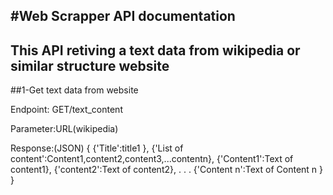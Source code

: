 #Web Scrapper API documentation
----------------------------------
This API retiving a text data from wikipedia or similar structure website
-------------------------------------------------------------------------
##1-Get text data from website

Endpoint: GET/text_content

Parameter:URL(wikipedia)

Response:(JSON)
{
    {'Title':title1 },
    {'List of content':Content1,content2,content3,...contentn},
    {'Content1':Text of content1},
    {'content2':Text of content2},
    .
    .
    .
    {'Content n':Text of Content n }
}
